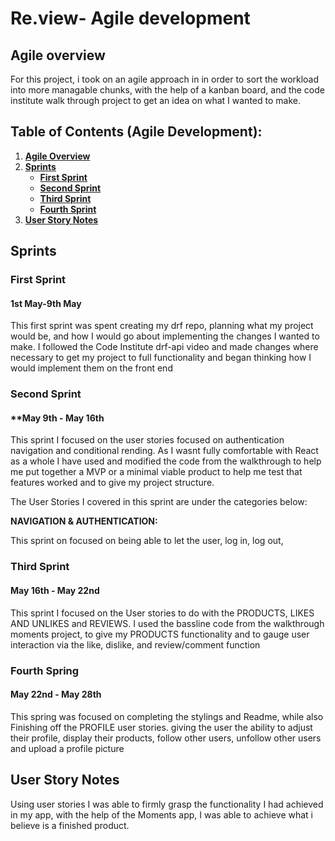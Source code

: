 # **Re.view- Agile development**
## **Agile overview**

For this project, i took on an agile approach in in order to sort the workload into more managable chunks, with the help of a kanban board, and the code institute walk through project to get an idea on what I wanted to make.

## **Table of Contents (Agile Development):**

1. [**Agile Overview**](#agile-overview)
1. [**Sprints**](#sprints)
   - [**First Sprint**](#first-sprint)
   - [**Second Sprint**](#second-sprint)
   - [**Third Sprint**](#third-sprint)
   - [**Fourth Sprint**](#fourth-sprint)
1. [**User Story Notes**](#user-story-notes)

## **Sprints**

### **First Sprint**
#### **1st May-9th May**
This first sprint was spent creating my drf repo, planning what my project would be, and how I would go about implementing the changes I wanted to make.
I followed the Code Institute drf-api video and made changes where necessary to get my project to full functionality and began thinking how I would implement them on the front end

### **Second Sprint** 
#### **May 9th - May 16th
This sprint I focused on the user stories focused on authentication navigation and conditional rending.
As I wasnt fully comfortable with React as a whole I have used and modified the code from the walkthrough to help me put together a MVP or a minimal viable product to help me test that features worked and to give my project structure.

The User Stories I covered in this sprint are under the categories below:

**NAVIGATION & AUTHENTICATION:**

This sprint on focused on being able to let the user, log in, log out, 


### **Third Sprint**
#### **May 16th - May 22nd**

This sprint I focused on the User stories to do with the PRODUCTS, LIKES AND UNLIKES and REVIEWS.
I used the bassline code from the walkthrough moments project, to give my PRODUCTS functionality and to gauge user interaction via the like, dislike, and review/comment function

### **Fourth Spring**
#### **May 22nd - May 28th**
This spring was focused on completing the stylings and Readme, while also Finishing off the PROFILE user stories. 
giving the user the ability to adjust their profile, display their products, follow other users, unfollow other users and upload a profile picture


## **User Story Notes**
Using user stories I was able to firmly grasp the functionality I had achieved in my app, with the help of the Moments app, I was able to achieve what i believe is a finished product.


